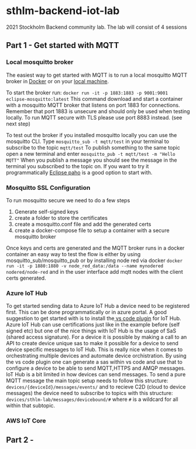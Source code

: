 # sthlm-backend-iot-lab

2021 Stockholm Backend community lab. The lab will consist of 4 sessions

## Part 1 - Get started with MQTT

### Local mosquitto broker

The easiest way to get started with MQTT is to run a local mosquitto MQTT broker in [Docker](https://hub.docker.com/_/eclipse-mosquitto) or on your [local machine](https://mosquitto.org/download/).

To start the broker run: ```docker run -it -p 1883:1883 -p 9001:9001 eclipse-mosquitto:latest```
This command download and start a container with a mosquitto MQTT broker that listens on port 1883 for connections. Remember that port 1883 is unsecure and should only be used when testing locally. To run MQTT secure with TLS please use port 8883 instead. (see next step)

To test out the broker if you installed mosquitto locally you can use the mosquitto CLI. Type ```mosquitto_sub -t mqtt/test``` in your terminal to subscribe to the topic  ```mqtt/test```
To publish something to the same topic open a new terminal and enter ```mosquitto_pub -t mqtt/test -m "Hello MQTT"``` When you publish a message you should see the message in the terminal you subscribed to the topic on. If you want to try it programmatically [Eclipse paho](https://www.eclipse.org/paho/index.php?page=downloads.php) is a good option to start with.

### Mosquitto SSL Configuration

To run mosquitto secure we need to do a few steps

1. Generate self-signed keys
2. create a folder to store the certificates
3. create a mosquitto.conf file and add the generated certs
4. create a docker-compose file to setup a container with a secure mosquitto broker

Once keys and certs are generated and the MQTT broker runs in a docker container an easy way to test the flow is either by using mosquitto_sub/mosquitto_pub or by installing node red via docker  ```docker run -it -p 1880:1880 -v node_red_data:/data --name mynodered nodered/node-red``` and in the user interface add mqtt nodes with the client certs generated.

### Azure IoT Hub

To get started sending data to Azure IoT Hub a device need to be registered first. This can be done programmatically or in azure portal. A good suggestion to get started with is to install the[ vs code plugin](https://marketplace.visualstudio.com/items?itemName=vsciot-vscode.azure-iot-toolkit) for IoT Hub. Azure IoT Hub can use certifications just like in the example before (self signed etc) but one of the nice things with IoT Hub is the usage of SaS (shared access signature). For a device it is possible by making a call to an API to create device unique sas to make it possible for a device to send device specific messages to IoT Hub. This is really nice when it comes to orchestrating multiple devices and automate device orchistration. By using the vs code plugin one can generate a sas within vs code and use that to configure a device to be able to send MQTT,HTTPS and AMQP messages. IoT Hub is a bit limited in how devices can send messages. To send a pure MQTT message the main topic setup needs to follow this structure: ```devices/{deviceId}/messages/events/``` and to recieve C2D (cloud to device messages) the device need to subscribe to topics with this structure: ```devices/sthlm-lab/messages/devicebound/#``` where  ```#``` is a wildcard for all within that subtopic.

### AWS IoT Core

## Part 2 -
